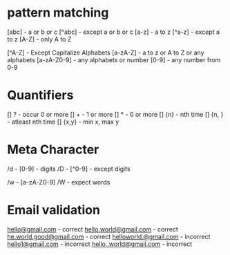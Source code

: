 # pattern matching

[abc] - a or b or c
[^abc] - except a or b or c
[a-z] - a to z
[^a-z] - except a to z
[A-Z] - only A to Z

[^A-Z] - Except Capitalize Alphabets
[a-zA-Z] - a to z or A to Z or any alphabets
[a-zA-Z0-9] - any alphabets or number
[0-9] - any number from 0-9

# Quantifiers

[] ? - occur 0 or more
[] + - 1 or more
[] \* - 0 or more
[] {n} - nth time
[] {n, } - atleast nth time
[] {x,y} - min x, max y

# Meta Character

/d - [0-9] - digits
/D - [^0-9] - except digits

/w - [a-zA-Z0-9]
/W - expect words

# Email validation

hello@gmail.com - correct
hello.world@gmail.com - correct
he.world.good@gmail.com - correct
helloworld.@gmail.com - incorrect
hello1@gmail.com - incorrect
hello..world@gmail.com - incorrect


